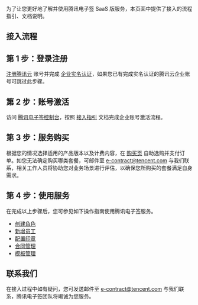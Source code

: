 为了让您更好地了解并使用腾讯电子签 SaaS 版服务，本页面中提供了接入的流程指引、文档说明。

## 接入流程

## 第 1 步：登录注册

[注册腾讯云](https://cloud.tencent.com/document/product/378/17985) 账号并完成 [企业实名认证](https://cloud.tencent.com/document/product/378/10496)，如果您已有完成实名认证的腾讯云企业账号可跳过此步骤。

## 第 2 步：账号激活

访问 [腾讯电子签控制台](https://ess.tencent.com/)，按照 [接入指引](https://cloud.tencent.com/document/product/1323/58492) 文档完成企业账号激活流程。

## 第 3 步：服务购买
根据您的情况选择适用的产品版本以及计费内容，在 [购买页](https://buy.cloud.tencent.com/ess) 自助选购并支付订单。如您无法确定购买哪类套餐，可邮件至 e-contract@tencent.com 与我们联系，相关工作人员将协助您对业务场景进行评估，以确保您所购买的套餐满足自身需求。

## 第 4 步：使用服务

在完成以上步骤后，您可参见如下操作指南使用腾讯电子签服务。

- [创建角色](https://cloud.tencent.com/document/product/1323/61355)
- [新增员工](https://cloud.tencent.com/document/product/1323/58495)
- [配置印章](https://cloud.tencent.com/document/product/1323/59451)
- [合同管理](https://cloud.tencent.com/document/product/1323/61360)
- [模板管理](https://cloud.tencent.com/document/product/1323/61357)

## 联系我们

在接入过程中如有疑问，您可发送邮件至 e-contract@tencent.com 与我们联系，腾讯电子签团队将竭诚为您服务。
